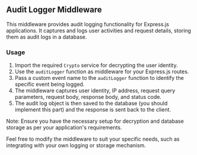 ## Audit Logger Middleware

This middleware provides audit logging functionality for Express.js applications. It captures and logs user activities and request details, storing them as audit logs in a database.

### Usage

1. Import the required `Crypto` service for decrypting the user identity.
2. Use the `auditLogger` function as middleware for your Express.js routes.
3. Pass a custom event name to the `auditLogger` function to identify the specific event being logged.
4. The middleware captures user identity, IP address, request query parameters, request body, response body, and status code.
5. The audit log object is then saved to the database (you should implement this part) and the response is sent back to the client.

Note: Ensure you have the necessary setup for decryption and database storage as per your application's requirements.

Feel free to modify the middleware to suit your specific needs, such as integrating with your own logging or storage mechanism.
